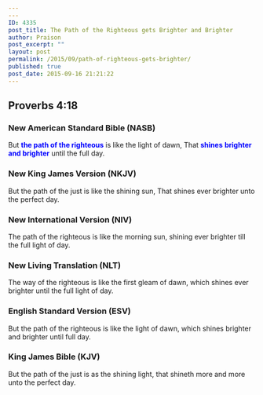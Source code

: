 ```yaml
---
---
ID: 4335
post_title: The Path of the Righteous gets Brighter and Brighter
author: Praison
post_excerpt: ""
layout: post
permalink: /2015/09/path-of-righteous-gets-brighter/
published: true
post_date: 2015-09-16 21:21:22
---
```

<h2>Proverbs 4:18</h2>
<h3>New American Standard Bible (NASB)</h3>
But <span style="color: #0000ff;"><strong>the path of the righteous</strong></span> is like the light of dawn, That <span style="color: #0000ff;"><strong>shines</strong> <strong>brighter and brighter</strong></span> until the full day.
<h3>New King James Version (NKJV)</h3>
But the path of the just is like the shining sun,
That shines ever brighter unto the perfect day.
<h3>New International Version (NIV)</h3>
The path of the righteous is like the morning sun, shining ever brighter till the full light of day.
<h3>New Living Translation (NLT)</h3>
The way of the righteous is like the first gleam of dawn, which shines ever brighter until the full light of day.
<h3>English Standard Version (ESV)</h3>
But the path of the righteous is like the light of dawn, which shines brighter and brighter until full day.
<h3>King James Bible (KJV)</h3>
But the path of the just is as the shining light, that shineth more and more unto the perfect day.